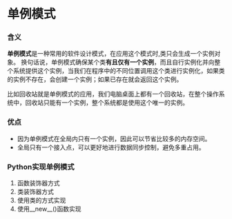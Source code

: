 # 单例模式

### 含义

**单例模式**是一种常用的软件设计模式，在应用这个模式时,类只会生成一个实例对象。
		换句话说，单例模式确保某个类**有且仅有一个实例**，而且自行实例化并向整个系统提供这个实例，当我们在程序中的不同位置调用这个类进行实例化，如果类的实例不存在，会创建一个实例；如果已存在就会返回这个实例。

比如回收站就是单例模式的应用，我们电脑桌面上都有一个回收站，在整个操作系统中，回收站只能有一个实例，整个系统都是使用这个唯一的实例。

### 优点

-   因为单例模式在全局内只有一个实例，因此可以节省比较多的内存空间。
-   全局只有一个接入点，可以更好地进行数据同步控制，避免多重占用。

### Python实现单例模式

1.  函数装饰器方式
2.  类装饰器方式
3.  使用类的方式实现
4.  使用__new__()函数实现